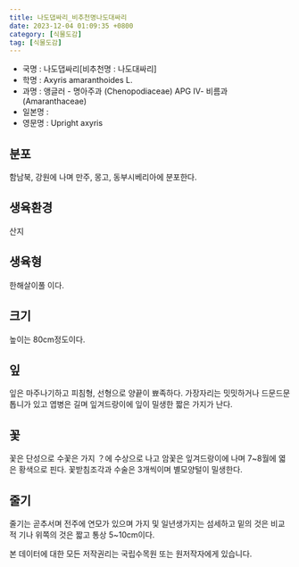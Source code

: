 ```yaml
---
title: 나도댑싸리_비추천명나도대싸리
date: 2023-12-04 01:09:35 +0800
category: [식물도감]
tag: [식물도감]
---
```




- 국명 : 나도댑싸리[비추천명 : 나도대싸리]
- 학명 : Axyris amaranthoides L.
- 과명 : 앵글러 - 명아주과 (Chenopodiaceae) APG Ⅳ- 비름과 (Amaranthaceae)
- 일본명 : 
- 영문명 : Upright axyris


## 분포
함남북, 강원에 나며 만주, 몽고, 동부시베리아에 분포한다.
## 생육환경
산지
## 생육형
한해살이풀 이다.
## 크기
높이는 80cm정도이다.
## 잎
잎은 마주나기하고 피침형, 선형으로 양끝이 뾰족하다. 가장자리는 밋밋하거나 드문드문 톱니가 있고 엽병은 길며 잎겨드랑이에 잎이 밀생한 짧은 가지가 난다.
## 꽃
꽃은 단성으로 수꽃은 가지 ？에 수상으로 나고 암꽃은 잎겨드랑이에 나며 7~8월에 엷은 황색으로 핀다. 꽃받침조각과 수술은 3개씩이며 별모양털이 밀생한다.
## 줄기
줄기는 곧추서며 전주에 연모가 있으며 가지 및 일년생가지는 섬세하고 밑의 것은 비교적 기나 위쪽의 것은 짧고 통상 5~10cm이다.






본 데이터에 대한 모든 저작권리는 국립수목원 또는 원저작자에게 있습니다.
